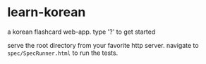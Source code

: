 learn-korean
============

a korean flashcard web-app. type '?' to get started

serve the root directory from your favorite http server. navigate to `spec/SpecRunner.html` to run the tests.

